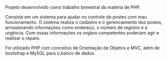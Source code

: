 Projeto desenvolvido como trabalho bimestral da matéria de PHP.

Consiste em um sistema para ajudar no controle de postes com mau funcionamento. O sistema realiza o cadastro e o gerenciamento dos postes, armazenando informações como endereço, o número de registro e a urgência. Com essas informações os orgãos competentes poderiam agir e realizar o reparo.

Foi utilizado PHP com conceitos de Orientação de Objetos e MVC, além de bootstrap e MySQL para o banco de dados.
